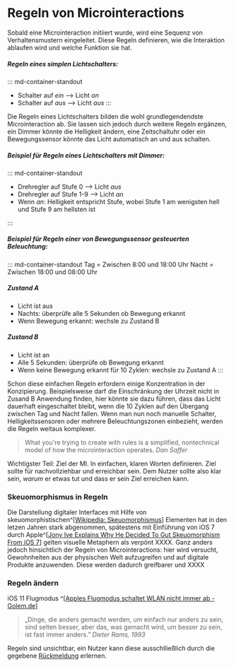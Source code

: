 # Regeln von Microinteractions

Sobald eine Microinteraction initiiert wurde, wird eine Sequenz von Verhaltensmustern eingeleitet. Diese Regeln definieren, wie die Interaktion ablaufen wird und welche Funktion sie hat.

##### Regeln eines simplen Lichtschalters:

::: md-container-standout

* Schalter auf _ein_ --> Licht _an_
* Schalter auf _aus_ --> Licht _aus_
  :::

Die Regeln eines Lichtschalters bilden die wohl grundlegendendste Microinteraction ab. Sie lassen sich jedoch durch weitere Regeln ergänzen, ein Dimmer könnte die Helligkeit ändern, eine Zeitschaltuhr oder ein Bewegungssensor könnte das Licht automatisch an und aus schalten.

##### Beispiel für Regeln eines Lichtschalters mit Dimmer:

::: md-container-standout 

* Drehregler auf Stufe 0 --> Licht _aus_
* Drehregler auf Stufe 1-9 --> Licht _an_
* Wenn _an_: Helligkeit entspricht Stufe, wobei Stufe 1 am wenigsten hell und Stufe 9 am hellsten ist

:::

##### Beispiel für Regeln einer von Bewegungssensor gesteuerten Beleuchtung:

::: md-container-standout
Tag = Zwischen 8:00 und 18:00 Uhr
Nacht = Zwischen 18:00 und 08:00 Uhr

##### Zustand A

* Licht ist aus
* Nachts: überprüfe alle 5 Sekunden ob Bewegung erkannt
* Wenn Bewegung erkannt: wechsle zu Zustand B

##### Zustand B

* Licht ist an
* Alle 5 Sekunden: überprüfe ob Bewegung erkannt
* Wenn keine Bewegung erkannt für 10 Zyklen: wechsle zu Zustand A
  :::

Schon diese einfachen Regeln erfordern einige Konzentration in der Konzipierung. Beispielsweise darf die Einschränkung der Uhrzeit nicht in Zusand B Anwendung finden, hier könnte sie dazu führen, dass das Licht dauerhaft eingeschaltet bleibt, wenn die 10 Zyklen auf den Übergang zwischen Tag und Nacht fallen. Wenn man nun noch manuelle Schalter, Helligkeitssensoren oder mehrere Beleuchtungszonen einbezieht, werden die Regeln weitaus komplexer.

> What you're trying to create with rules is a simplified, nontechnical model of how the microinteraction operates.
> <cite>Dan Saffer</cite>

Wichtigster Teil: Ziel der MI. In einfachen, klaren Worten definieren.
Ziel sollte für nachvollziehbar und erreichbar sein.
Dem Nutzer sollte also klar sein, *warum* er etwas tut und dass er sein Ziel erreichen kann.

### Skeuomorphismus in Regeln

Die Darstellung digitaler Interfaces mit Hilfe von skeuomorphistischen^[[Wikipedia: Skeuomorphismus](https://de.wikipedia.org/wiki/Skeuomorphismus)] Elementen hat in den letzen Jahren stark abgenommen, spätestens mit Einführung von iOS 7 durch Apple^[[Jony Ive Explains Why He Decided To Gut Skeuomorphism From iOS 7](https://www.cultofmac.com/246312/jony-ive-explains-why-he-decided-to-gut-skeuomorphism-out-of-ios/])] gelten visuelle Metaphern als verpönt XXXX.
Ganz anders jedoch hinsichtlich der Regeln von Microinteractions: hier wird versucht, Gewohnheiten aus der physischen Welt aufzugreifen und auf digitale Produkte anzuwenden. Diese werden dadurch greifbarer und XXXX

### Regeln ändern

iOS 11 Flugmodus
^[[Apples Flugmodus schaltet WLAN nicht immer ab - Golem.de](https://www.golem.de/news/neues-ios-11-2-apples-flugmodus-schaltet-wlan-nicht-immer-ab-1712-131582.html)]

> „Dinge, die anders gemacht werden, um einfach nur anders zu sein, sind selten besser, aber das, was gemacht wird, um besser zu sein, ist fast immer anders.”
> <cite>Dieter Rams, 1993</cite>


Regeln sind unsichtbar, ein Nutzer kann diese ausschlließlich durch die gegebene [Rückmeldung](/feedback) erlernen.